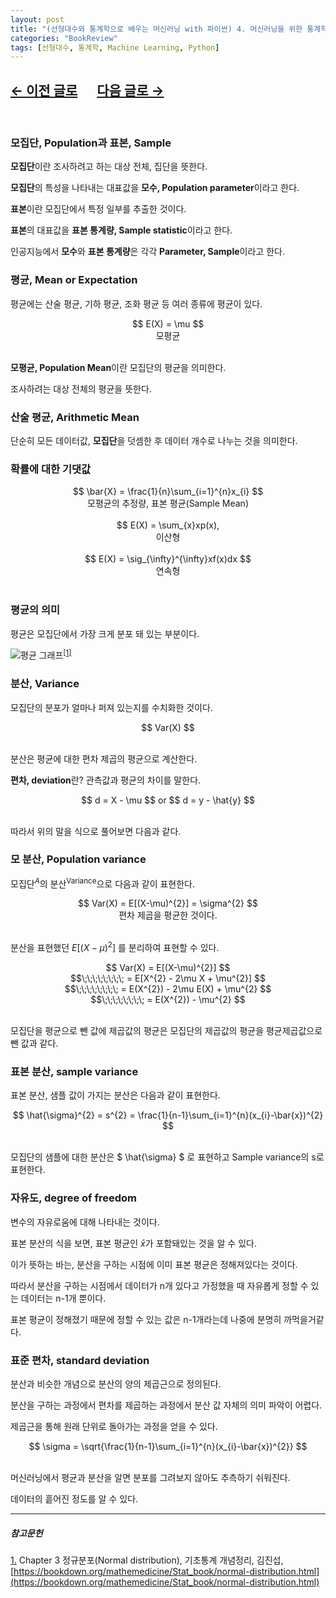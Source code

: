 ```yaml
---
layout: post
title: "(선형대수와 통계학으로 배우는 머신러닝 with 파이썬) 4. 머신러닝을 위한 통계학(2)"
categories: "BookReview"
tags: [선형대수, 통계학, Machine Learning, Python]
---
```


## [←  이전 글로](https://maizer2.github.io/bookreview/2022/04/10/(선형대수와-통계학으로-배우는-머신러닝-with-파이썬)-4.-머신러닝을-위한-통계학(1).html) 　 [다음 글로 →](https://maizer2.github.io/bookreview/2022/04/00/(선형대수와-통계학으로-배우는-머신러닝-with-파이썬)-5.-최적화.html)
<br/>

### 모집단, Population과 표본, Sample

**모집단**이란 조사하려고 하는 대상 전체, 집단을 뜻한다.

**모집단**의 특성을 나타내는 대표값을 **모수, Population parameter**이라고 한다.

**표본**이란 모집단에서 특정 일부를 추출한 것이다.

**표본**의 대표값을 **표본 통계량, Sample statistic**이라고 한다.

인공지능에서 **모수**와 **표본 통계량**은 각각 **Parameter, Sample**이라고 한다.

### 평균, Mean or Expectation

평균에는 산술 평균, 기하 평균, 조화 평균 등 여러 종류에 평균이 있다.

<center>$$ E(X) = \mu $$</center>
<center>모평균</center><br/>

**모평균, Population Mean**이란 모집단의 평균을 의미한다.

조사하려는 대상 전체의 평균을 뜻한다.

### 산술 평균, Arithmetic Mean

단순히 모든 데이터값, **모집단**을 덧셈한 후 데이터 개수로 나누는 것을 의미한다.

### 확률에 대한 기댓값

<center>$$ \bar{X} = \frac{1}{n}\sum_{i=1}^{n}x_{i} $$</center>
<center>모평균의 추정량, 표본 평균(Sample Mean)</center><br/>

<center>$$ E(X) = \sum_{x}xp(x),</center>
<center>이산형</center><br/>

<center>$$ E(X) = \sig_{\infty}^{\infty}xf(x)dx $$</center>
<center>연속형</center><br/>

### 평균의 의미

평균은 모집단에서 가장 크게 분포 돼 있는 부분이다.

![평균 그래프](https://bookdown.org/mathemedicine/Stat_book/Basic-stat_files/figure-html/unnamed-chunk-8-1.png)<sup><a href="#footnote_1_1" name="footnote_1_2">[1]</a></sup>

### 분산, Variance

모집단의 분포가 얼마나 퍼져 있는지를 수치화한 것이다.

<center>$$ Var(X) $$</center><br/>

분산은 평균에 대한 편차 제곱의 평균으로 계산한다.

**편차, deviation**란? 관측값과 평균의 차이를 말한다.

<center>$$ d = X - \mu $$ or $$ d = y - \hat{y} $$</center><br/>

따라서 위의 말을 식으로 풀어보면 다음과 같다.

### 모 분산, Population variance

모집단<sup>$A$</sup>의 분산<sup>Variance</sup>으로 다음과 같이 표현한다.

<center>$$ Var(X) = E[(X-\mu)^{2}] = \sigma^{2} $$</center>

<center>편차 제곱을 평균한 것이다.</center><br/>

분산을 표현했던 $E[(X-\mu)^{2}]$ 를 분리하여 표현할 수 있다.

<center>$$ Var(X) = E[(X-\mu)^{2}] $$</center>
<center>$$\;\;\;\;\;\;\;\; = E[X^{2} - 2\mu X + \mu^{2}] $$</center>
<center>$$\;\;\;\;\;\;\;\; = E(X^{2}) - 2\mu E(X) + \mu^{2} $$</center>
<center>$$\;\;\;\;\;\;\;\; = E(X^{2}) - \mu^{2} $$</center><br/>

모집단을 평균으로 뺀 값에 제곱값의 평균은 모집단의 제곱값의 평균을 평균제곱값으로 뺀 값과 같다.

### 표본 분산, sample variance

표본 분산, 샘플 값이 가지는 분산은 다음과 같이 표현한다.

<center>$$ \hat{\sigma}^{2} = s^{2} = \frac{1}{n-1}\sum_{i=1}^{n}(x_{i}-\bar{x})^{2} $$ </center><br/>

모집단의 샘플에 대한 분산은 $ \hat{\sigma} $ 로 표현하고 Sample variance의 s로 표현한다.

### 자유도, degree of freedom

변수의 자유로움에 대해 나타내는 것이다.

표본 분산의 식을 보면, 표본 평균인 $\bar{x}$가 포함돼있는 것을 알 수 있다.

이가 뜻하는 바는, 분산을 구하는 시점에 이미 표본 평균은 정해져있다는 것이다.

따라서 분산을 구하는 시점에서 데이터가 n개 있다고 가정했을 때 자유롭게 정할 수 있는 데이터는 n-1개 뿐이다.

표본 평균이 정해졌기 때문에 정할 수 있는 값은 n-1개라는데 나중에 분명히 까먹을거같다.

### 표준 편차, standard deviation

분산과 비슷한 개념으로 분산의 양의 제곱근으로 정의된다.

분산을 구하는 과정에서 편차를 제곱하는 과정에서 분산 값 자체의 의미 파악이 어렵다.

제곱근을 통해 원래 단위로 돌아가는 과정을 얻을 수 있다.

<center>$$ \sigma = \sqrt{\frac{1}{n-1}\sum_{i=1}^{n}(x_{i}-\bar{x})^{2}} $$</center><br/>

머신러닝에서 평균과 분산을 알면 분포를 그려보지 않아도 추측하기 쉬워진다.

데이터의 흩어진 정도를 알 수 있다.

---

##### 참고문헌

<a href="#footnote_1_2" name="footnote_1_1">1.</a> Chapter 3 정규분포(Normal distribution), 기초통계 개념정리, 김진섭, [https://bookdown.org/mathemedicine/Stat_book/normal-distribution.html](https://bookdown.org/mathemedicine/Stat_book/normal-distribution.html)